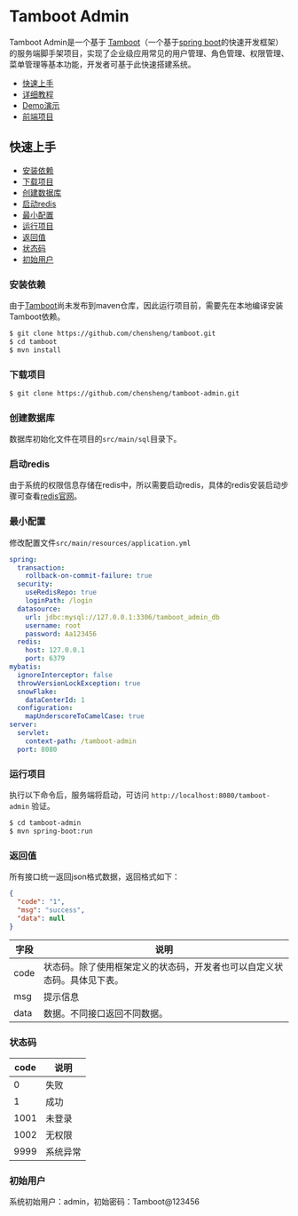 # Tamboot Admin
Tamboot Admin是一个基于 [Tamboot](https://github.com/chensheng/tamboot.git)（一个基于[spring boot](https://spring.io/projects/spring-boot)的快速开发框架） 的服务端脚手架项目，实现了企业级应用常见的用户管理、角色管理、权限管理、菜单管理等基本功能，开发者可基于此快速搭建系统。

* [快速上手](#快速上手)
* [详细教程](https://github.com/chensheng/tamboot/wiki)
* [Demo演示](http://www.tamboot.com)
* [前端项目](https://github.com/chensheng/tamboot-admin-frontend)


## 快速上手

* [安装依赖](#安装依赖)
* [下载项目](#下载项目)
* [创建数据库](#创建数据库)
* [启动redis](#启动redis)
* [最小配置](#最小配置)
* [运行项目](#运行项目)
* [返回值](#返回值)
* [状态码](#状态码)
* [初始用户](#初始用户)

### 安装依赖
由于[Tamboot](https://github.com/chensheng/tamboot.git)尚未发布到maven仓库，因此运行项目前，需要先在本地编译安装Tamboot依赖。
```bash
$ git clone https://github.com/chensheng/tamboot.git
$ cd tamboot
$ mvn install
```

### 下载项目
```bash
$ git clone https://github.com/chensheng/tamboot-admin.git
```

### 创建数据库
数据库初始化文件在项目的`src/main/sql`目录下。

### 启动redis
由于系统的权限信息存储在redis中，所以需要启动redis，具体的redis安装启动步骤可查看[redis官网](https://redis.io/)。


### 最小配置
修改配置文件`src/main/resources/application.yml`
```yml
spring:
  transaction:
    rollback-on-commit-failure: true
  security:
    useRedisRepo: true
    loginPath: /login
  datasource:
    url: jdbc:mysql://127.0.0.1:3306/tamboot_admin_db
    username: root
    password: Aa123456
  redis:
    host: 127.0.0.1
    port: 6379
mybatis:
  ignoreInterceptor: false
  throwVersionLockException: true
  snowFlake:
    dataCenterId: 1
  configuration:
    mapUnderscoreToCamelCase: true
server:
  servlet:
    context-path: /tamboot-admin
  port: 8080
```


### 运行项目
执行以下命令后，服务端将启动，可访问 `http://localhost:8080/tamboot-admin` 验证。
```bash
$ cd tamboot-admin
$ mvn spring-boot:run
```

### 返回值
所有接口统一返回json格式数据，返回格式如下：
```json
{
  "code": "1",
  "msg": "success",
  "data": null
}
```

字段|说明
-----|-----
code|状态码。除了使用框架定义的状态码，开发者也可以自定义状态码。具体见下表。
msg|提示信息
data|数据。不同接口返回不同数据。

### 状态码
code|说明
-----|-----
0|失败
1|成功
1001|未登录
1002|无权限
9999|系统异常

### 初始用户
系统初始用户：admin，初始密码：Tamboot@123456

